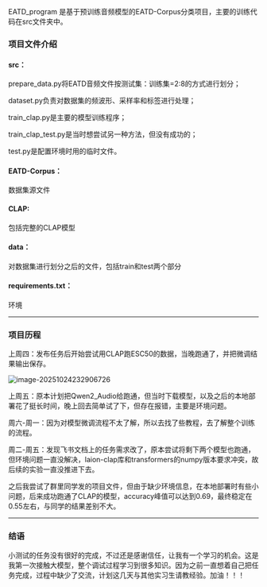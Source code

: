 EATD_program 是基于预训练音频模型的EATD-Corpus分类项目，主要的训练代码在src文件夹中。

### 项目文件介绍

#### src：

  prepare_data.py将EATD音频文件按测试集：训练集=2:8的方式进行划分；

  dataset.py负责对数据集的频波形、采样率和标签进行处理；

  train_clap.py是主要的模型训练程序；

  train_clap_test.py是当时想尝试另一种方法，但没有成功的；

  test.py是配置环境时用的临时文件。

#### EATD-Corpus：

  数据集源文件

#### CLAP:

  包括完整的CLAP模型

#### data：

  对数据集进行划分之后的文件，包括train和test两个部分

#### requirements.txt：

  环境

----

### 项目历程

上周四：发布任务后开始尝试用CLAP跑ESC50的数据，当晚跑通了，并把微调结果输出保存。

![image-20251024232906726](C:\Users\86150\AppData\Roaming\Typora\typora-user-images\image-20251024232906726.png)

上周五：原本计划把Qwen2_Audio给跑通，但当时下载模型，以及之后的本地部署花了挺长时间，晚上回去简单试了下，但存在报错，主要是环境问题。

周六-周一：因为对模型微调流程不太了解，所以去找了些教程，去了解整个训练的流程。

周二-周五：发现飞书文档上的任务需求改了，原本尝试将剩下两个模型也跑通，但环境问题一直没解决，laion-clap库和transformers的numpy版本要求冲突，故后续的实验一直没推进下去。

之后我尝试了群里同学发的项目文件，但由于缺少环境信息，在本地部署时有些小问题，后来成功跑通了CLAP的模型，accuracy峰值可以达到0.69，最终稳定在0.55左右，与同学的结果差别不大。

----

### 结语

小测试的任务没有很好的完成，不过还是感谢信任，让我有一个学习的机会。这是我第一次接触大模型，整个调试过程学习到很多知识。因为之前一直想着自己把任务完成，过程中缺少了交流，计划这几天与其他实习生请教经验。加油！！！
